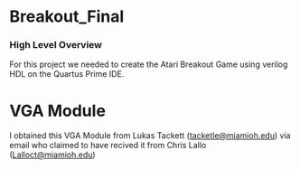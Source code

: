 # Breakout_Final
### High Level Overview
For this project we needed to create the Atari Breakout Game using verilog HDL on the Quartus Prime IDE.

# VGA Module
I obtained this VGA Module from Lukas Tackett (tacketle@miamioh.edu) via email who claimed to have recived it from Chris Lallo (Lalloct@miamioh.edu)


